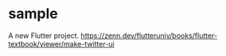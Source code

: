 # sample

A new Flutter project.
https://zenn.dev/flutteruniv/books/flutter-textbook/viewer/make-twitter-ui
